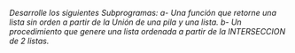 *Desarrolle los siguientes Subprogramas:
a-	Una función que retorne una lista sin orden a partir de la Unión de una pila y una lista.
b-	Un procedimiento que genere una lista ordenada a partir de la INTERSECCION de 2 listas.*
